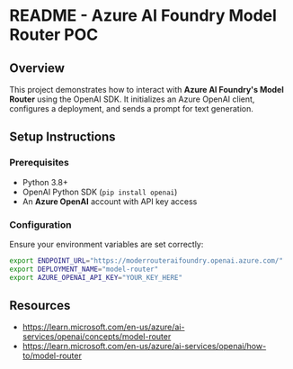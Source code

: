 # README - Azure AI Foundry Model Router POC

## Overview  
This project demonstrates how to interact with **Azure AI Foundry's Model Router** using the OpenAI SDK. It initializes an Azure OpenAI client, configures a deployment, and sends a prompt for text generation.

## Setup Instructions  

### Prerequisites  
- Python 3.8+  
- OpenAI Python SDK (`pip install openai`)  
- An **Azure OpenAI** account with API key access  

### Configuration  
Ensure your environment variables are set correctly:

```sh
export ENDPOINT_URL="https://moderrouteraifoundry.openai.azure.com/"
export DEPLOYMENT_NAME="model-router"
export AZURE_OPENAI_API_KEY="YOUR_KEY_HERE"
```
## Resources
- https://learn.microsoft.com/en-us/azure/ai-services/openai/concepts/model-router 
- https://learn.microsoft.com/en-us/azure/ai-services/openai/how-to/model-router